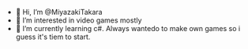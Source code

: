 - 👋 Hi, I’m @MiyazakiTakara
- 👀 I’m interested in video games mostly 
- 🌱 I’m currently learning c#. Always wantedo to make own games so i guess it's tiem to start. 



<!---
MiyazakiTakara/MiyazakiTakara is a ✨ special ✨ repository because its `README.md` (this file) appears on your GitHub profile.
You can click the Preview link to take a look at your changes.
--->
